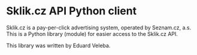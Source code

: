 # Sklik.cz API Python client

Sklik.cz is a pay-per-click advertising system, operated by Seznam.cz, a.s.
This is a Python library (module) for easier access to the Sklik.cz API.

This library was written by Eduard Veleba.


